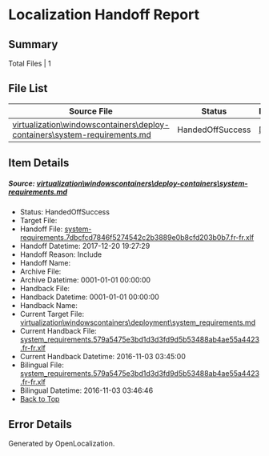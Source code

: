 # <a name='report-top'></a> Localization Handoff Report

## Summary
 Total Files | 1

## File List
 Source File | Status | Details 
 ----------- | ------ | ------- 
 [virtualization\windowscontainers\deploy-containers\system-requirements.md](https://github.com/Microsoft/Virtualization-Documentation-Private/blob/77a6195318732fa16e7d5be727bdb88f52f6db46/virtualization/windowscontainers/deploy-containers/system-requirements.md) | HandedOffSuccess | [Details](#ecc11468bbd5aad2638da3c4f733e4d5068f0056331)

## Item Details
##### <a name='ecc11468bbd5aad2638da3c4f733e4d5068f0056331'></a> Source: [virtualization\windowscontainers\deploy-containers\system-requirements.md](https://github.com/Microsoft/Virtualization-Documentation-Private/blob/77a6195318732fa16e7d5be727bdb88f52f6db46/virtualization/windowscontainers/deploy-containers/system-requirements.md)
* Status: HandedOffSuccess
* Target File: 
* Handoff File: [system-requirements.7dbcfcd7846f5274542c2b3889e0b8cfd203b0b7.fr-fr.xlf](https://github.com/MicrosoftDocs/Virtualization-Documentation-Private.handoff/blob/edd7b577479cb9c1667378c9183a3041ea4b75a1/ol-handoff/MicrosoftDocs/Virtualization-Documentation-Private.fr-fr/live/system-requirements.7dbcfcd7846f5274542c2b3889e0b8cfd203b0b7.fr-fr.xlf)
* Handoff Datetime: 2017-12-20 19:27:29
* Handoff Reason: Include
* Handoff Name: 
* Archive File: 
* Archive Datetime: 0001-01-01 00:00:00
* Handback File: 
* Handback Datetime: 0001-01-01 00:00:00
* Handback Name: 
* Current Target File: [virtualization\windowscontainers\deployment\system_requirements.md](https://github.com/MicrosoftDocs/Virtualization-Documentation-Private.fr-fr/blob/68eb9c1faeb2eba64ea0eca5184729785bfa88a0/virtualization/windowscontainers/deployment/system_requirements.md)
* Current Handback File: [system_requirements.579a5475e3bd1d3d3fd9d5b53488ab4ae55a4423.fr-fr.xlf](https://github.com/MicrosoftDocs/Virtualization-Documentation-Private.handback/blob/366c848ac7c811c7569a3269b99aac998927fa56/ol-handback/Microsoft/Virtualization-Documentation-Private.fr-fr/live/system_requirements.579a5475e3bd1d3d3fd9d5b53488ab4ae55a4423.fr-fr.xlf)
* Current Handback Datetime: 2016-11-03 03:45:00
* Bilingual File: [system_requirements.579a5475e3bd1d3d3fd9d5b53488ab4ae55a4423.fr-fr.xlf](https://github.com/MicrosoftDocs/Virtualization-Documentation-Private.handback/blob/366c848ac7c811c7569a3269b99aac998927fa56/ol-handback/Microsoft/Virtualization-Documentation-Private.fr-fr/live/system_requirements.579a5475e3bd1d3d3fd9d5b53488ab4ae55a4423.fr-fr.xlf)
* Bilingual Datetime: 2016-11-03 03:46:46
* [Back to Top](#report-top)


## Error Details

Generated by OpenLocalization.
